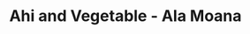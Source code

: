 ---
layout: place
title: "Ahi and Vegetable - Ala Moana"
permalink: /hawaii/honolulu/ahi-and-vegetable-ala-moana.html
stateAbbr: HI
stateName: Hawaii
cityName: Honolulu
place_id: ChIJ4TpwrfFtAHwR6YEHCHJg2Xo
photos:
  - name: >-
      places/ChIJ4TpwrfFtAHwR6YEHCHJg2Xo/photos/AeeoHcI9STb_6XzDh5yGibmSoiDZE5SpSbeavi6cGeLRNsyThotu2eyMx_T6oquTGkiry-FhTxQ_UwWpqrwyDLaSV3SrWlzGbCXa1AgWlVgKBzN6i4RnymgP1Dder8RfX14x8CZ2w-tpZlPbNsrTKldzWE9SVF_lEgOFYUmfQbBEmUP10D8G75WlsQ5-KBvyDLRy7NZlH8pGaO5NypFhUSkeQyQM9IGHb9zNSwXcbZM68ujJoSwfJq3i3whKT1asVp3tUx9zaquUiGP1EwMqs6CXORNiVA0nzFN88vxRXDi7QM5xAQ
    widthPx: 1000
    heightPx: 750
    authorAttributions:
      - displayName: Ahi and Vegetable
        uri: https://maps.google.com/maps/contrib/100271684111923655391
        photoUri: >-
          https://lh3.googleusercontent.com/a-/ALV-UjU6WxjPvsi5y9PbseGY9otG2DV1MSisOosiXUO1DllnOe4gbVM=s100-p-k-no-mo
    flagContentUri: >-
      https://www.google.com/local/imagery/report/?cb_client=maps_api_places.places_api&image_key=!1e10!2sAF1QipP4iR10ABm3GMv93KWh7Ic3jqp1z0uzJwVlT4rU&hl=en-US
    googleMapsUri: >-
      https://www.google.com/maps/place//data=!3m4!1e2!3m2!1sAF1QipP4iR10ABm3GMv93KWh7Ic3jqp1z0uzJwVlT4rU!2e10!4m2!3m1!1s0x7c006df1ad703ae1:0x7ad96072080781e9
  - name: >-
      places/ChIJ4TpwrfFtAHwR6YEHCHJg2Xo/photos/AeeoHcLEu00kbrQ96BPrdij5Xb4epmpqocwF0IWdWtNG9VDDbDzmCahl4ly7kS2F71uaH32iLavZAU0XUOiodna96oIVrGNeg9tb_yavoVGOmxXxPRNvlPe67cO7ALaURpAOKG-KwWraOSFABRqsp9CQW_8VgMvk5dmRWc1aoc2EjTDdmcNvxuCSn9xPFqkEOkHoANYzKU5C3IrHRoyNwi6S1Yt6eh0XvpY1NyPpMW861gj-KEzYNCoB3PoULfPbV5aqO6aTFCGpAmztm0RU6cN9IPIwLcLRXbW8fGKlZ6-8uDDa-epuzw8BJl6FAiTOMS8wnCTH850wOLlubCc3JqKzt3wkgd3RBgNdLo04naOyiPGLB2Q13wua_k31sDU2h-J8g9fkGEB1CgOcg5uxIvQDd8J4OZ7bp_ZgRktI2tSheWmQ93E
    widthPx: 3600
    heightPx: 4800
    authorAttributions:
      - displayName: Tay “DontPanic!” Tay
        uri: https://maps.google.com/maps/contrib/112486290069845853883
        photoUri: >-
          https://lh3.googleusercontent.com/a-/ALV-UjVViVZ5vaciq8mspv7zupAs05dyKboXg9Sjl_oeuQeJga5JODL5TQ=s100-p-k-no-mo
    flagContentUri: >-
      https://www.google.com/local/imagery/report/?cb_client=maps_api_places.places_api&image_key=!1e10!2sCIHM0ogKEICAgICh8-_w5wE&hl=en-US
    googleMapsUri: >-
      https://www.google.com/maps/place//data=!3m4!1e2!3m2!1sCIHM0ogKEICAgICh8-_w5wE!2e10!4m2!3m1!1s0x7c006df1ad703ae1:0x7ad96072080781e9
  - name: >-
      places/ChIJ4TpwrfFtAHwR6YEHCHJg2Xo/photos/AeeoHcJLJlEgX1kJJWBKZ3Rv4tKEa5Iu-ymcLyzSr1smt4pSmNQSvRZ_Q77kwNnmerfCTrnBnj6reo7VZDGTTozb9U8VYojzUUW7Uxu21zBxeK-sfnrY_cF7CGHfH3ygY3PWS8jG2_rglDijPO03gydQx5c_2RTIg4yHVZl3p8OsT2H4kvytQMPcAE3g1Dch0j9NUe9LRPKmHBfLW1nV199TrGYcQ--hli5Pq-4DcCG49cjtxVYVlq0kU14MsxH_gdK2Dy-M4t4EtAMSWY-fMk3Btb-AQiQhNFh62lx6UqAptffGPC93B_jioCbiswLKHVJ9jnqa_VXV6Z7Im-hvyH6LBWyTCBG1bAue6qkvrO8KXqHcPTSiPkNqe57DeGqlcHNrIj67wvtB_s49s7-60JY7I04FvxM0lFOD7XFi-aDiP1Fo2g
    widthPx: 3375
    heightPx: 2532
    authorAttributions:
      - displayName: Jiyeon Portnoy
        uri: https://maps.google.com/maps/contrib/111905129960392442200
        photoUri: >-
          https://lh3.googleusercontent.com/a-/ALV-UjXxp5Q0ogE5ruFFFPzZLymJPG-pxhpWp0w0ujKw4YC3suVMbBY3=s100-p-k-no-mo
    flagContentUri: >-
      https://www.google.com/local/imagery/report/?cb_client=maps_api_places.places_api&image_key=!1e10!2sCIHM0ogKEICAgIDV7YCsaA&hl=en-US
    googleMapsUri: >-
      https://www.google.com/maps/place//data=!3m4!1e2!3m2!1sCIHM0ogKEICAgIDV7YCsaA!2e10!4m2!3m1!1s0x7c006df1ad703ae1:0x7ad96072080781e9
  - name: >-
      places/ChIJ4TpwrfFtAHwR6YEHCHJg2Xo/photos/AeeoHcLdf0xb-7Wxk6nMbcX4Vx2KUhMbtNp44Au5uoZ_aAFVNKDNJ7MsojEFLPOHCamirsOyCQT7pXWPY5jQoy5wxqMSQAEr2smeU0uT0eEyU853EzZdglc4bK4Jl1ttAfSe_wwIaS6EKf-FQ1O_1Qdv5mOG2iTHxg-fRIHvbmv15AJhN5-Xjjr595J4SWeoxx4PIuuzarACbbiSmW9ar3jIVayYelfawd5xIhtozwc1BqhMr9HI4MZsYvgd7QJjPkE-EmHCwPN0qxFUu36RNvLAf8kz24vv8uyyCM9FAtJKdXlobhMxw3gvA_5KYfqGiRdO4Sv8ZBXRRhZS4s1uumvWZxbsNrgOEmv46ypzBb1oZWoYr56AJGavrVUD83MvEtjeprDguPozN_ZQB0_SRsxFf1wmCa8FF-gq4021ZI0WoG0
    widthPx: 3350
    heightPx: 3024
    authorAttributions:
      - displayName: Tiffany Chin
        uri: https://maps.google.com/maps/contrib/117526438698131504493
        photoUri: >-
          https://lh3.googleusercontent.com/a-/ALV-UjX6IHKZwouhO1pj9JqwzRD8tt2pZEPL05lRIEOtDZJvDIsXZOEwCg=s100-p-k-no-mo
    flagContentUri: >-
      https://www.google.com/local/imagery/report/?cb_client=maps_api_places.places_api&image_key=!1e10!2sCIHM0ogKEICAgIDt-Jb0Mg&hl=en-US
    googleMapsUri: >-
      https://www.google.com/maps/place//data=!3m4!1e2!3m2!1sCIHM0ogKEICAgIDt-Jb0Mg!2e10!4m2!3m1!1s0x7c006df1ad703ae1:0x7ad96072080781e9
  - name: >-
      places/ChIJ4TpwrfFtAHwR6YEHCHJg2Xo/photos/AeeoHcIMsWjJ1a1_YYpI2padEKEFNK_TM4ofcTZUBYUYSJGxIxFdN7KZsuHdZCnJwIcvyL2jNlyGh74WjfmrT0Fy8laUUzhWqiu2klPhYSb5HyK1NoLAcPs2LjeljrJpfbvlR7yGyQfDmAayUO2yk1fao1e6o1LBrS9IVVhpcL7d5hPA3lU9ng-pTXKsMyzvBsw2HoRJvAA8RfINQF5lp0PDuJ2y0-2dcwFh7YJv2itSaVatfrNwvMVbMln84JWOo-xNlOXb66E7YQE5Yhdx7iiTxP8LIgOdMAMUSsbDaeB_oEPrqYzI9nurMYgbed5LJf40bkBW0RCZE0Jon_8HN9ct7Fx8kR_nTj-Owo_7D4DnQy_dODwLhk1U7cPf4Gc_KsEHxh--rcdgdgRlDdXpeo0ENZ1zDrTUG2We37M5m97yS7bjTus
    widthPx: 3678
    heightPx: 2758
    authorAttributions:
      - displayName: Roberto Gallardo
        uri: https://maps.google.com/maps/contrib/113115209809991562437
        photoUri: >-
          https://lh3.googleusercontent.com/a-/ALV-UjU32Fry2pNKn2-Gk5hjaX70WVUA7nsfat4zrurCfxziSUhrVWsU6g=s100-p-k-no-mo
    flagContentUri: >-
      https://www.google.com/local/imagery/report/?cb_client=maps_api_places.places_api&image_key=!1e10!2sCIHM0ogKEICAgIDq_YnhvAE&hl=en-US
    googleMapsUri: >-
      https://www.google.com/maps/place//data=!3m4!1e2!3m2!1sCIHM0ogKEICAgIDq_YnhvAE!2e10!4m2!3m1!1s0x7c006df1ad703ae1:0x7ad96072080781e9
  - name: >-
      places/ChIJ4TpwrfFtAHwR6YEHCHJg2Xo/photos/AeeoHcIOFg2JkY4IJwRz0oP0KjqDLQENMw4aULzzlof7SetbzYZutWKTmC3T7mV5AgXCWG3-GIVRRA1rbxHZ1kG5dlp_KD7Kf3dXwnGtrL2OVuaj-4QovKmoN-mBq7WD16CnfBUbdDOJY6QXN-kBlgM7ZAEdVRGjTGp_yxKdSdJ-lnCBl2NTuUhzLx2gfERoR8Ma6kaDna-i8LT1h2slTgSTnyk8D8T7SWZcWO-1klCMcjsyPHL_UenFqMqRwpJ3lxUyPv0PRk_cMTiMuxYO_jYtjeY1MSAqBzngoqdQKN4UWHhi4vc_PQQPz933J_E_Z7pyEz_pfN8OFVai57noftANDc1EJrNivA0kQEM_PI3JuXNZlAVLbdFSeKFp-60mDHoP-h_jnl0gdFEX87LJkgyV4U8aN2EZblhx73GDb4Qu9WHtggpD
    widthPx: 4032
    heightPx: 3024
    authorAttributions:
      - displayName: Roxy Neko
        uri: https://maps.google.com/maps/contrib/114777528967567708449
        photoUri: >-
          https://lh3.googleusercontent.com/a-/ALV-UjWM7kBQPkPYE1a16Qojxpn8gOSEw4oVHy6rBxFB88_C1GdBcBp-=s100-p-k-no-mo
    flagContentUri: >-
      https://www.google.com/local/imagery/report/?cb_client=maps_api_places.places_api&image_key=!1e10!2sCIHM0ogKEICAgID4zJHc2QE&hl=en-US
    googleMapsUri: >-
      https://www.google.com/maps/place//data=!3m4!1e2!3m2!1sCIHM0ogKEICAgID4zJHc2QE!2e10!4m2!3m1!1s0x7c006df1ad703ae1:0x7ad96072080781e9
  - name: >-
      places/ChIJ4TpwrfFtAHwR6YEHCHJg2Xo/photos/AeeoHcIDsF3gnWz6ZxVJLU-DIIzDDw40ltBLgIg8C29nc2C_itFzJomPKfPdU5CX1ub4Nh_gqtZR1bx5wC9fulnX5DRT2ZzseV_e8S4kqPPUKYHbcR9ju9QIIJaqSOvUEAraHF1UBXnYEY2ok4ZycnQC0Hd7mFlpjsHzw4hR7LG578NNhd6Q84wJBEWHoRftNCuaZuUf2MkIZq53dLSeEF88eobnqQS0hpVRvZSnammHSiYyojENR2DXZ4kKzvIOufFW4E5Vx9e_EsfITlH_CalMdBgjkaOBcP2EPmuh3w6Z7q62nZUD3LazcLL4qPAr-TcQlfWIHJSrX_h-jJFPgC0Gq2tVOGk-TIx68F-8QRCVc0nsYqAUSWOYiPEJ7bNeRgrBOCbUJ6ws4YVsLY_nKC9fFJoSInW5AaGjICudxh2nSxpzj0WM
    widthPx: 3000
    heightPx: 4000
    authorAttributions:
      - displayName: Leon BIGPAKE Ho
        uri: https://maps.google.com/maps/contrib/101346258843339343315
        photoUri: >-
          https://lh3.googleusercontent.com/a-/ALV-UjXJK7OsPX9A6BxzD507LdR-9Et_eD8CKDQWRfMvGZYbJ3YNiGQVfA=s100-p-k-no-mo
    flagContentUri: >-
      https://www.google.com/local/imagery/report/?cb_client=maps_api_places.places_api&image_key=!1e10!2sCIHM0ogKEICAgICBiOGi3AE&hl=en-US
    googleMapsUri: >-
      https://www.google.com/maps/place//data=!3m4!1e2!3m2!1sCIHM0ogKEICAgICBiOGi3AE!2e10!4m2!3m1!1s0x7c006df1ad703ae1:0x7ad96072080781e9
  - name: >-
      places/ChIJ4TpwrfFtAHwR6YEHCHJg2Xo/photos/AeeoHcI9SvdpewFcwYBNoWWyTjES0MSdW4Tb1CEMwx38BD18JGdN_qip9bfoaz5LP9QpEU5k1rF5-2WA0j_qJKAWSmwHzOYKC7ZxQui7ZOzTzYgikdOIEpdUnAYHXcb-LiFARg2VpKLbLOpLFzmhh6BGv4JCLuz7a-ygBP_fjzgqUW6FDH7VBQS61gr58rKanUWfaRfZg1RJ8o7bhdGqyyzxLtCAC-FXkKA34TnIZj0nZPgIH6PaKAn6ePzZDpAHJPyXRkRF34rwZpx7BcLwxm52XE8l1Jm75fNdUi4lb-_ZvjBhHsRuKJKvEStKrFfj47zk_YMheqAWftWXnkvhaknlwhfsRgQq6oFL7HcpCWWsEfLoYTCbcTh5wSqX3mqz01nzNfM0knW327tZhHVmG9POC4DiTwx_ClqImP7Y4NAPQVcL0w
    widthPx: 4000
    heightPx: 3000
    authorAttributions:
      - displayName: Danielle
        uri: https://maps.google.com/maps/contrib/104543349156313499742
        photoUri: >-
          https://lh3.googleusercontent.com/a/ACg8ocKqKggHzlsjo972iVA0Y1BDtsTTOfAPhegoFwuNs8LaVQr3GuoD=s100-p-k-no-mo
    flagContentUri: >-
      https://www.google.com/local/imagery/report/?cb_client=maps_api_places.places_api&image_key=!1e10!2sCIHM0ogKEICAgICpr77IVw&hl=en-US
    googleMapsUri: >-
      https://www.google.com/maps/place//data=!3m4!1e2!3m2!1sCIHM0ogKEICAgICpr77IVw!2e10!4m2!3m1!1s0x7c006df1ad703ae1:0x7ad96072080781e9
  - name: >-
      places/ChIJ4TpwrfFtAHwR6YEHCHJg2Xo/photos/AeeoHcJ9nLH7HHLX-RQcyomcgUndJtUiU4wKjq8WmJms7cXYP4msUEpGcOmq0grrGt76Ps0HPrRFrxfyaXjSxlW4BifMUj1L_VqpUzQmaX_VfPciN3NKgZUhRU6UzF8NnKHm499E7uFz1BPF5jV28vmSZbAsARba_k2JPOX2jopTwVoW9VoG9gBz09i-KxHTO3m7rZMH7ld-Ohe3Q4ftXN51luu5X5noktkKgebzRHJ8SZuzWdYa2D88gZ-yI_rBLNKS5HQMQHh8Ap1KlKaZrFAgY1s526ePkZxGkJ-1snhUh6Ar80J3DVO6wce9qDbvShSi8S949EARHAYwhmtBlw4tJ1FHwz8aRQnkh_p8cJXAuFF8TCiJ3eUDWSpP1LDmWFMf4ADRCN8c6NG_3dNLDdHtbHMBt3__eQJ2tdnoOuJ-gUJ9SA
    widthPx: 3845
    heightPx: 2882
    authorAttributions:
      - displayName: Korean KitKat
        uri: https://maps.google.com/maps/contrib/115407154554009592902
        photoUri: >-
          https://lh3.googleusercontent.com/a-/ALV-UjW5VUa7UJJLWAnkg6I7ph95Q9Krpfv1Y7X-glB20WPEjhVIns19RQ=s100-p-k-no-mo
    flagContentUri: >-
      https://www.google.com/local/imagery/report/?cb_client=maps_api_places.places_api&image_key=!1e10!2sCIHM0ogKEICAgIDk3JeDfA&hl=en-US
    googleMapsUri: >-
      https://www.google.com/maps/place//data=!3m4!1e2!3m2!1sCIHM0ogKEICAgIDk3JeDfA!2e10!4m2!3m1!1s0x7c006df1ad703ae1:0x7ad96072080781e9
  - name: >-
      places/ChIJ4TpwrfFtAHwR6YEHCHJg2Xo/photos/AeeoHcI89YDPRwOwcTVnl9GyxZoKg6HOLOgZDVTNLShS7YehRIsMQgy_4pj5atpmtoKFxCDem4rbV77FpKhkmUvBZCjzPjZZ4YBugWArHDhv9RCNqYnByLLvXowMr4FWxhSsUE_nCii3siHRk2s2R607syvKnsy3jGhMKnpJrfogTilD1uz04TbPbJnaYizqfbiaIfrAbPpqvn2n2MWxubK6mGOo_YfdvtSXcI2UWveCeYS3fJdSKOLCUGTVWibwnWTHZRH9UNj3xCFVmd7UrvpOCEWjF3Xc_NQEJgaZOrSFHsAn4yf1WOqHMjnKqQvvYxWiL2EEz-97qwmQsP09taD9Kz9IZjTLkkzJwmfp59niMDdeKa9JkfQdABpPyZ6BpT8PUUSve_zj7blV0gx6CiipVwJSOUffelmameXBtTMz08RK_g
    widthPx: 4032
    heightPx: 3024
    authorAttributions:
      - displayName: Garry Y
        uri: https://maps.google.com/maps/contrib/102445169550228969721
        photoUri: >-
          https://lh3.googleusercontent.com/a-/ALV-UjWbalIMLnPk1bmWwhz8G295P1bZVMP8GgRI72tOsxMFQnpW5ZHRDA=s100-p-k-no-mo
    flagContentUri: >-
      https://www.google.com/local/imagery/report/?cb_client=maps_api_places.places_api&image_key=!1e10!2sCIHM0ogKEICAgIC4_v7_Bw&hl=en-US
    googleMapsUri: >-
      https://www.google.com/maps/place//data=!3m4!1e2!3m2!1sCIHM0ogKEICAgIC4_v7_Bw!2e10!4m2!3m1!1s0x7c006df1ad703ae1:0x7ad96072080781e9
address: '1450 Ala Moana Blvd #2276, Honolulu, HI 96814, USA'
street: '1450 Ala Moana Blvd #2276'
city: Honolulu
state: HI
zip: '96814'
country: USA
neighborhood: Ala Moana
latitude: '21.290866'
longitude: '-157.842128'
accessibility_options:
  wheelchairAccessibleParking: true
  wheelchairAccessibleEntrance: true
business_status: OPERATIONAL
name: Ahi and Vegetable - Ala Moana
google_maps_links:
  directionsUri: >-
    https://www.google.com/maps/dir//''/data=!4m7!4m6!1m1!4e2!1m2!1m1!1s0x7c006df1ad703ae1:0x7ad96072080781e9!3e0
  placeUri: https://maps.google.com/?cid=8852212585450668521
  writeAReviewUri: >-
    https://www.google.com/maps/place//data=!4m3!3m2!1s0x7c006df1ad703ae1:0x7ad96072080781e9!12e1
  reviewsUri: >-
    https://www.google.com/maps/place//data=!4m4!3m3!1s0x7c006df1ad703ae1:0x7ad96072080781e9!9m1!1b1
  photosUri: >-
    https://www.google.com/maps/place//data=!4m3!3m2!1s0x7c006df1ad703ae1:0x7ad96072080781e9!10e5
primary_type: Seafood Restaurant
opening_hours:
  regular: null
  current: null
secondary_opening_hours:
  regular:
    weekdayDescriptions: null
    type: null
  current:
    weekdayDescriptions: null
    type: null
phone: null
price_level: null
price_range: null
rating: null
rating_count: 0
website: null
description: null
reviews: null
parking_options: null
payment_options: null
allow_dogs: null
curbside_pickup: null
delivery: null
dine_in: null
good_for_children: null
good_for_groups: null
good_for_sports: null
live_music: null
menu_for_children: null
outdoor_seating: null
reservable: null
restroom: null
serves_beer: null
serves_breakfast: null
serves_brunch: null
serves_cocktails: null
serves_coffee: null
serves_dinner: null
serves_dessert: null
serves_lunch: null
serves_vegetarian_food: null
serves_wine: null
takeout: null
slug: Ahi-and-Vegetable-Ala-Moana

---